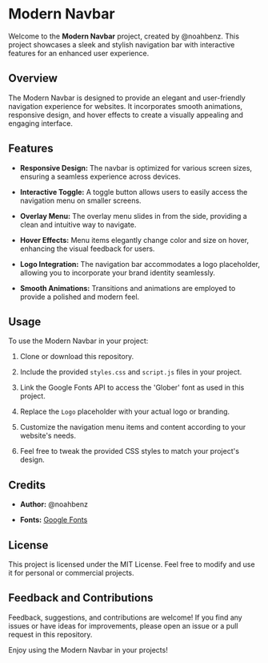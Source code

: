 # Modern Navbar

Welcome to the **Modern Navbar** project, created by @noahbenz. This project showcases a sleek and stylish navigation bar with interactive features for an enhanced user experience.

## Overview

The Modern Navbar is designed to provide an elegant and user-friendly navigation experience for websites. It incorporates smooth animations, responsive design, and hover effects to create a visually appealing and engaging interface.

## Features

- **Responsive Design:** The navbar is optimized for various screen sizes, ensuring a seamless experience across devices.

- **Interactive Toggle:** A toggle button allows users to easily access the navigation menu on smaller screens.

- **Overlay Menu:** The overlay menu slides in from the side, providing a clean and intuitive way to navigate.

- **Hover Effects:** Menu items elegantly change color and size on hover, enhancing the visual feedback for users.

- **Logo Integration:** The navigation bar accommodates a logo placeholder, allowing you to incorporate your brand identity seamlessly.

- **Smooth Animations:** Transitions and animations are employed to provide a polished and modern feel.

## Usage

To use the Modern Navbar in your project:

1. Clone or download this repository.

2. Include the provided `styles.css` and `script.js` files in your project.

3. Link the Google Fonts API to access the 'Glober' font as used in this project.

4. Replace the `Logo` placeholder with your actual logo or branding.

5. Customize the navigation menu items and content according to your website's needs.

6. Feel free to tweak the provided CSS styles to match your project's design.

## Credits

- **Author:** @noahbenz

- **Fonts:** [Google Fonts](https://fonts.google.com/)

## License

This project is licensed under the MIT License. Feel free to modify and use it for personal or commercial projects.

## Feedback and Contributions

Feedback, suggestions, and contributions are welcome! If you find any issues or have ideas for improvements, please open an issue or a pull request in this repository.

Enjoy using the Modern Navbar in your projects!
